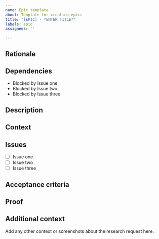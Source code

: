 ```yaml
---
name: Epic template
about: Template for creating epics
title: "[EPIC] - *ENTER TITLE*"
labels: epic
assignees: ''

---
```


## Rationale

## Dependencies

- Blocked by Issue one
- Blocked by Issue two
- Blocked by Issue three

## Description

## Context

## Issues

- [ ] Issue one
- [ ] Issue two
- [ ] Issue three

## Acceptance criteria

## Proof

## Additional context

Add any other context or screenshots about the research request here.
